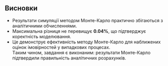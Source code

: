 ## Висновки
- Результати симуляції методом Монте-Карло практично збігаються з аналітичними обчисленнями.  
- Максимальна різниця не перевищує **0.04%**, що підтверджує коректність моделювання.  
- Це демонструє ефективність методу Монте-Карло для наближених оцінок імовірностей у випадкових процесах.  
Tаким чином, завдання є виконаним: результати Монте-Карло підтвердили правильність аналітичних розрахунків.
